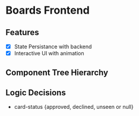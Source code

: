 # Boards Frontend

## Features

- [x] State Persistance with backend
- [x] Interactive UI with animation

## Component Tree Hierarchy

## Logic Decisions

- card-status {approved, declined, unseen or null}

